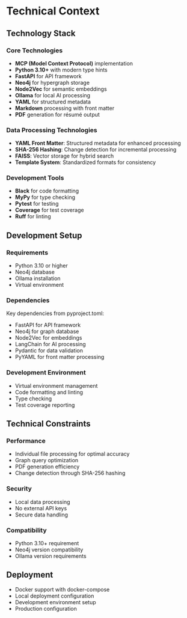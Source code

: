 # Technical Context

## Technology Stack

### Core Technologies

- **MCP (Model Context Protocol)** implementation
- **Python 3.10+** with modern type hints
- **FastAPI** for API framework
- **Neo4j** for hypergraph storage
- **Node2Vec** for semantic embeddings
- **Ollama** for local AI processing
- **YAML** for structured metadata
- **Markdown** processing with front matter
- **PDF** generation for résumé output

### Data Processing Technologies

- **YAML Front Matter**: Structured metadata for enhanced processing
- **SHA-256 Hashing**: Change detection for incremental processing
- **FAISS**: Vector storage for hybrid search
- **Template System**: Standardized formats for consistency

### Development Tools

- **Black** for code formatting
- **MyPy** for type checking
- **Pytest** for testing
- **Coverage** for test coverage
- **Ruff** for linting

## Development Setup

### Requirements

- Python 3.10 or higher
- Neo4j database
- Ollama installation
- Virtual environment

### Dependencies

Key dependencies from pyproject.toml:

- FastAPI for API framework
- Neo4j for graph database
- Node2Vec for embeddings
- LangChain for AI processing
- Pydantic for data validation
- PyYAML for front matter processing

### Development Environment

- Virtual environment management
- Code formatting and linting
- Type checking
- Test coverage reporting

## Technical Constraints

### Performance

- Individual file processing for optimal accuracy
- Graph query optimization
- PDF generation efficiency
- Change detection through SHA-256 hashing

### Security

- Local data processing
- No external API keys
- Secure data handling

### Compatibility

- Python 3.10+ requirement
- Neo4j version compatibility
- Ollama version requirements

## Deployment

- Docker support with docker-compose
- Local deployment configuration
- Development environment setup
- Production configuration
